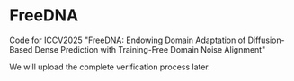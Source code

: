 # FreeDNA
Code for ICCV2025 "FreeDNA: Endowing Domain Adaptation of Diffusion-Based Dense Prediction with Training-Free Domain Noise Alignment"

We will upload the complete verification process later.
